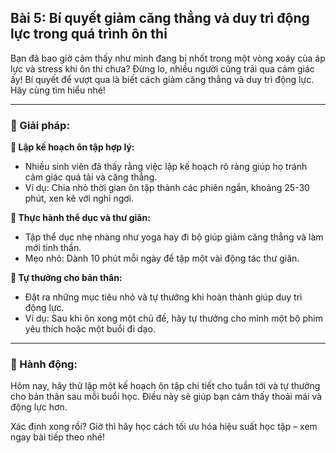 ## Bài 5: Bí quyết giảm căng thẳng và duy trì động lực trong quá trình ôn thi

Bạn đã bao giờ cảm thấy như mình đang bị nhốt trong một vòng xoáy của áp lực và stress khi ôn thi chưa? Đừng lo, nhiều người cũng trải qua cảm giác ấy! Bí quyết để vượt qua là biết cách giảm căng thẳng và duy trì động lực. Hãy cùng tìm hiểu nhé!

---

### 📌 Giải pháp:

**🔹 Lập kế hoạch ôn tập hợp lý:**

- Nhiều sinh viên đã thấy rằng việc lập kế hoạch rõ ràng giúp họ tránh cảm giác quá tải và căng thẳng.  
- Ví dụ: Chia nhỏ thời gian ôn tập thành các phiên ngắn, khoảng 25-30 phút, xen kẽ với nghỉ ngơi.

**🔹 Thực hành thể dục và thư giãn:**

- Tập thể dục nhẹ nhàng như yoga hay đi bộ giúp giảm căng thẳng và làm mới tinh thần.  
- Mẹo nhỏ: Dành 10 phút mỗi ngày để tập một vài động tác thư giãn.

**🔹 Tự thưởng cho bản thân:**

- Đặt ra những mục tiêu nhỏ và tự thưởng khi hoàn thành giúp duy trì động lực.  
- Ví dụ: Sau khi ôn xong một chủ đề, hãy tự thưởng cho mình một bộ phim yêu thích hoặc một buổi đi dạo.

---

### 🚀 Hành động:

Hôm nay, hãy thử lập một kế hoạch ôn tập chi tiết cho tuần tới và tự thưởng cho bản thân sau mỗi buổi học. Điều này sẽ giúp bạn cảm thấy thoải mái và động lực hơn.

Xác định xong rồi? Giờ thì hãy học cách tối ưu hóa hiệu suất học tập – xem ngay bài tiếp theo nhé!